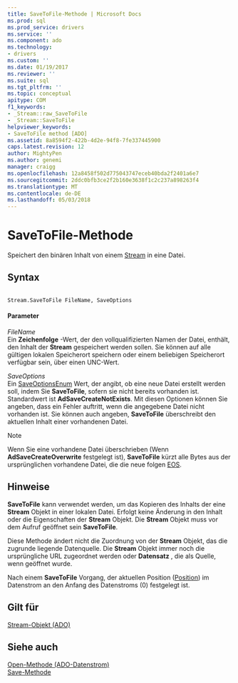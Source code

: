 ```yaml
---
title: SaveToFile-Methode | Microsoft Docs
ms.prod: sql
ms.prod_service: drivers
ms.service: ''
ms.component: ado
ms.technology:
- drivers
ms.custom: ''
ms.date: 01/19/2017
ms.reviewer: ''
ms.suite: sql
ms.tgt_pltfrm: ''
ms.topic: conceptual
apitype: COM
f1_keywords:
- _Stream::raw_SaveToFile
- _Stream::SaveToFile
helpviewer_keywords:
- SaveToFile method [ADO]
ms.assetid: 8a8594f2-422b-4d2e-94f8-7fe337445900
caps.latest.revision: 12
author: MightyPen
ms.author: genemi
manager: craigg
ms.openlocfilehash: 12a8458f502d775043747eceb40bda2f2401a6e7
ms.sourcegitcommit: 2ddc0bfb3ce2f2b160e3638f1c2c237a898263f4
ms.translationtype: MT
ms.contentlocale: de-DE
ms.lasthandoff: 05/03/2018
---
```

# <a name="savetofile-method"></a>SaveToFile-Methode
Speichert den binären Inhalt von einem [Stream](../../../ado/reference/ado-api/stream-object-ado.md) in eine Datei.  
  
## <a name="syntax"></a>Syntax  
  
```  
  
Stream.SaveToFile FileName, SaveOptions  
```  
  
#### <a name="parameters"></a>Parameter  
 *FileName*  
 Ein **Zeichenfolge** -Wert, der den vollqualifizierten Namen der Datei, enthält, den Inhalt der **Stream** gespeichert werden sollen. Sie können auf alle gültigen lokalen Speicherort speichern oder einem beliebigen Speicherort verfügbar sein, über einen UNC-Wert.  
  
 *SaveOptions*  
 Ein [SaveOptionsEnum](../../../ado/reference/ado-api/saveoptionsenum.md) Wert, der angibt, ob eine neue Datei erstellt werden soll, indem Sie **SaveToFile**, sofern sie nicht bereits vorhanden ist. Standardwert ist **AdSaveCreateNotExists**. Mit diesen Optionen können Sie angeben, dass ein Fehler auftritt, wenn die angegebene Datei nicht vorhanden ist. Sie können auch angeben, **SaveToFile** überschreibt den aktuellen Inhalt einer vorhandenen Datei.  
  
> [!NOTE]
>  Wenn Sie eine vorhandene Datei überschrieben (Wenn **AdSaveCreateOverwrite** festgelegt ist), **SaveToFile** kürzt alle Bytes aus der ursprünglichen vorhandene Datei, die die neue folgen [EOS](../../../ado/reference/ado-api/eos-property.md).  
  
## <a name="remarks"></a>Hinweise  
 **SaveToFile** kann verwendet werden, um das Kopieren des Inhalts der eine **Stream** Objekt in einer lokalen Datei. Erfolgt keine Änderung in den Inhalt oder die Eigenschaften der **Stream** Objekt. Die **Stream** Objekt muss vor dem Aufruf geöffnet sein **SaveToFile**.  
  
 Diese Methode ändert nicht die Zuordnung von der **Stream** Objekt, das die zugrunde liegende Datenquelle. Die **Stream** Objekt immer noch die ursprüngliche URL zugeordnet werden oder **Datensatz** , die als Quelle, wenn geöffnet wurde.  
  
 Nach einem **SaveToFile** Vorgang, der aktuellen Position ([Position](../../../ado/reference/ado-api/position-property-ado.md)) im Datenstrom an den Anfang des Datenstroms (0) festgelegt ist.  
  
## <a name="applies-to"></a>Gilt für  
 [Stream-Objekt (ADO)](../../../ado/reference/ado-api/stream-object-ado.md)  
  
## <a name="see-also"></a>Siehe auch  
 [Open-Methode (ADO-Datenstrom)](../../../ado/reference/ado-api/open-method-ado-stream.md)   
 [Save-Methode](../../../ado/reference/ado-api/save-method.md)
